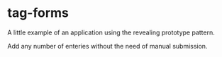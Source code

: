 # tag-forms

A little example of an application using the revealing prototype pattern. 

Add any number of enteries without the need of manual submission.
